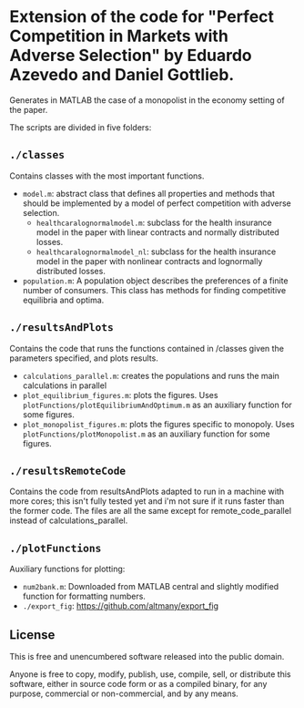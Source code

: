 # Extension of the code for "Perfect Competition in Markets with Adverse Selection" by Eduardo Azevedo and Daniel Gottlieb.

Generates in MATLAB the case of a monopolist in the economy setting of the paper. 


The scripts are divided in five folders:

## `./classes`

Contains classes with the most important functions.

- `model.m`: abstract class that defines all properties and methods that should be implemented by a model of perfect competition with adverse selection.
	- `healthcaralognormalmodel.m`: subclass for the health insurance model in the paper with linear contracts and normally distributed losses.
	- `healthcaralognormalmodel_nl`: subclass for the health insurance model in the paper with nonlinear contracts and lognormally distributed losses.
- `population.m`: A population object describes the preferences of a finite number of consumers. This class has methods for finding competitive equilibria and optima.

## `./resultsAndPlots`

Contains the code that runs the functions contained in /classes given the parameters specified, and plots results.

- `calculations_parallel.m`: creates the populations and runs the main calculations in parallel
- `plot_equilibrium_figures.m`: plots the figures. Uses `plotFunctions/plotEquilibriumAndOptimum.m` as an auxiliary function for some figures.
- `plot_monopolist_figures.m`: plots the figures specific to monopoly. Uses `plotFunctions/plotMonopolist.m` as an auxiliary function for some figures.

## `./resultsRemoteCode`

Contains the code from resultsAndPlots adapted to run in a machine with more cores; this isn't fully tested yet and i'm not sure if it runs faster than the former code.
The files are all the same except for remote_code_parallel instead of calculations_parallel.


## `./plotFunctions`

Auxiliary functions for plotting:

- `num2bank.m`: Downloaded from MATLAB central and slightly modified function for formatting numbers.
- `./export_fig`: https://github.com/altmany/export_fig

## License

This is free and unencumbered software released into the public domain.

Anyone is free to copy, modify, publish, use, compile, sell, or
distribute this software, either in source code form or as a compiled
binary, for any purpose, commercial or non-commercial, and by any
means.


